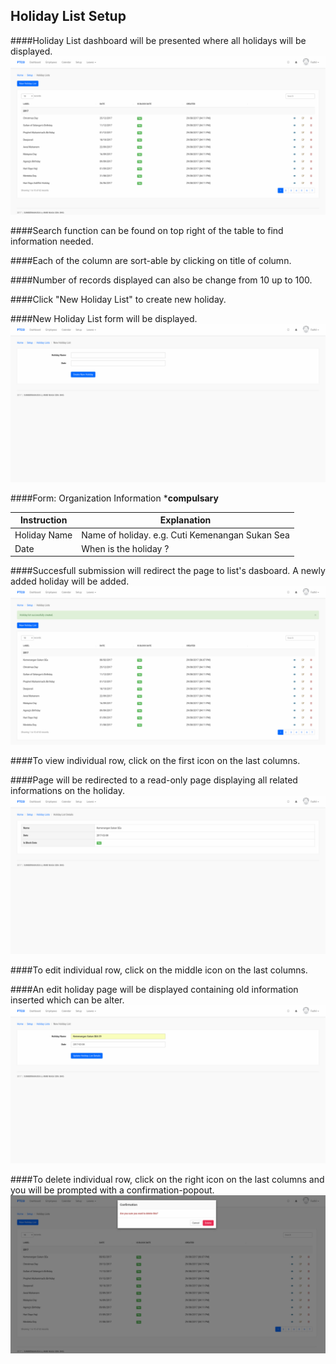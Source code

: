 ## Holiday List Setup

####Holiday List dashboard will be presented where all holidays will be displayed.
![Holiday Dashboard](/Images/Holiday/holiday_dashboard.png)

####Search function can be found on top right of the table to find information needed.

####Each of the column are sort-able by clicking on title of column.

####Number of records displayed can also be change from 10 up to 100.

####Click "New Holiday List" to create new holiday.

####New Holiday List form will be displayed.
![Holiday Create](/Images/Holiday/holiday_create.png)

####Form: Organization Information ***compulsary**

| Instruction  | Explanation |
| ------------- | ------------- |
| Holiday Name | Name of holiday. e.g. Cuti Kemenangan Sukan Sea |
| Date | When is the holiday ? |

####Succesfull submission will redirect the page to list's dasboard. A newly added holiday will be added.
![Holiday Success](/Images/Holiday/holiday_success.png)

####To view individual row, click on the first icon on the last columns.

####Page will be redirected to a read-only page displaying all related informations on the holiday.
![Holiday Show](/Images/Holiday/holiday_show.png)

####To edit individual row, click on the middle icon on the last columns.

####An edit holiday page will be displayed containing old information inserted which can be alter.
![Holiday Edit](/Images/Holiday/holiday_edit.png)

####To delete individual row, click on the right icon on the last columns and you will be prompted with a confirmation-popout.
![Holiday Delete](/Images/Holiday/holiday_delete.png)


